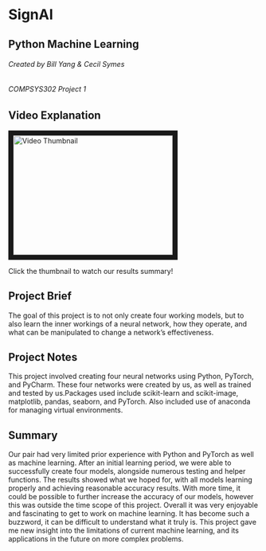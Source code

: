 # SignAI
## Python Machine Learning
###### Created by Bill Yang & Cecil Symes
###### COMPSYS302 Project 1

## Video Explanation

<a href="http://www.youtube.com/watch?feature=player_embedded&v=AzX0CtS6SAM" target="_blank"><img src="http://img.youtube.com/vi/AzX0CtS6SAM/0.jpg" 
alt="Video Thumbnail" width="320" height="240" border="10" /></a>

Click the thumbnail to watch our results summary!

## Project Brief

The goal of this project is to not only create four working models, but to also learn the inner workings of a neural network, how they operate, and what can be manipulated to change a network’s effectiveness.

## Project Notes

This project involved creating four neural networks using Python, PyTorch, and PyCharm. These four networks were created by us, as well as trained and tested by us.Packages used include scikit-learn and scikit-image, matplotlib, pandas, seaborn, and PyTorch. Also included use of anaconda for managing virtual environments.

## Summary

Our pair had very limited prior experience with Python and PyTorch as well as machine learning. After an initial learning period, we were able to successfully create four models, alongside numerous testing and helper functions.
The results showed what we hoped for, with all models learning properly and achieving reasonable accuracy results. With more time, it could be possible to further increase the accuracy of our models, however this was outside the time scope of this project.
Overall it was very enjoyable and fascinating to get to work on machine learning. It has become such a buzzword, it can be difficult to understand what it truly is. This project gave me new insight into the limitations of current machine learning, and its applications in the future on more complex problems.
